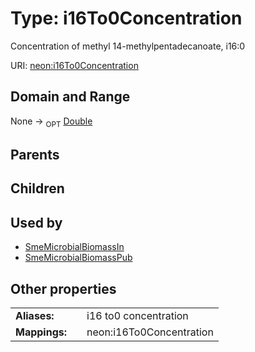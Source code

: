 
# Type: i16To0Concentration


Concentration of methyl 14-methylpentadecanoate, i16:0

URI: [neon:i16To0Concentration](https://data.neonscience.org/i16To0Concentration)


## Domain and Range

None ->  <sub>OPT</sub> [Double](types/Double.md)

## Parents


## Children


## Used by

 * [SmeMicrobialBiomassIn](SmeMicrobialBiomassIn.md)
 * [SmeMicrobialBiomassPub](SmeMicrobialBiomassPub.md)

## Other properties

|  |  |  |
| --- | --- | --- |
| **Aliases:** | | i16 to0 concentration |
| **Mappings:** | | neon:i16To0Concentration |

